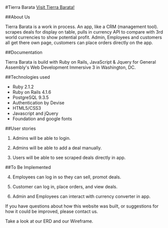 #Tierra Barata
[Visit Tierra Barata!](https://tierra-barata.herokuapp.com/)

##About Us

Tierra Barata is a work in process.  An app, like a CRM (management tool).  scrapes deals for display on table, pulls in currency API to compare with 3rd world currencies to show potential profit.  Admin, Employees and customers all get there own page, customers can place orders directly on the app.

##Documentation

Tierra Barata is build with Ruby on Rails, JavaScript & Jquery for General Assembly's Web Development Immersive 3 in Washington, DC.

##Technologies used

+ Ruby 2.1.2
+ Ruby on Rails 4.1.6
+ PostgreSQL 9.3.5
+ Authentication by Devise
+ HTML5/CSS3
+ Javascript and jQuery
+ Foundation and google fonts


##User stories

1) Admins will be able to login.

2) Admins will be able to add a deal manually.

3) Users will be able to see scraped deals directly in app.

##To Be Implemented

4) Employees can log in so they can sell, promot deals.

5) Customer can log in, place orders, and view deals.

6) Admin and Employees can interact with currency converter in app.


If you have questions about how this website was built, or suggestions for how it could be improved, please contact us.

Take a look at our ERD and our Wireframe.
